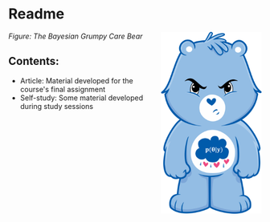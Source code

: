 # Readme

<p align = "left">
    <img src="https://github.com/aishameriane/msc-economics/blob/master/Bayesian-macro/article/grumpy.png" alt="The Bayesian Grumpy Care Bear" width="200" align = "right">
    <em>Figure: The Bayesian Grumpy Care Bear</em>
</p>

## Contents:

* Article: Material developed for the course's final assignment
* Self-study: Some material developed during study sessions
